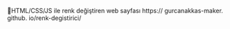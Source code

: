 🎨HTML/CSS/JS ile renk değiştiren web sayfası
https:// gurcanakkas-maker. github. io/renk-degistirici/
